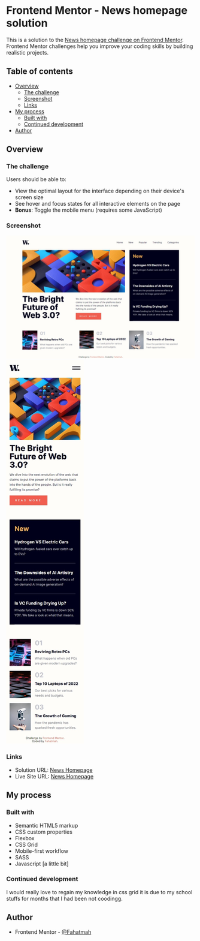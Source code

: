 # Frontend Mentor - News homepage solution

This is a solution to the [News homepage challenge on Frontend Mentor](https://www.frontendmentor.io/challenges/news-homepage-H6SWTa1MFl). Frontend Mentor challenges help you improve your coding skills by building realistic projects. 

## Table of contents

- [Overview](#overview)
  - [The challenge](#the-challenge)
  - [Screenshot](#screenshot)
  - [Links](#links)
- [My process](#my-process)
  - [Built with](#built-with)
  - [Continued development](#continued-development)
- [Author](#author)

## Overview

### The challenge

Users should be able to:

- View the optimal layout for the interface depending on their device's screen size
- See hover and focus states for all interactive elements on the page
- **Bonus**: Toggle the mobile menu (requires some JavaScript)

### Screenshot

![](screenshots/desktop-view.jpeg)
![](screenshots/mobile-view.jpeg)

### Links

- Solution URL: [News Homepage]()
- Live Site URL: [News Homepage]()

## My process

### Built with

- Semantic HTML5 markup
- CSS custom properties
- Flexbox
- CSS Grid
- Mobile-first workflow
- SASS
- Javascript [a little bit]

### Continued development

I would really love to regain my knowledge in css grid it is due to my school stuffs for months that I had been not coodingg.

## Author

- Frontend Mentor - [@Fahatmah](https://www.frontendmentor.io/profile/Fahatmah)
